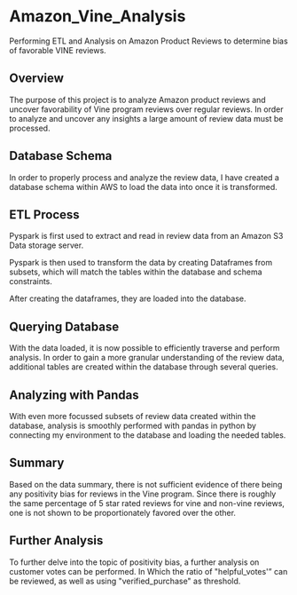 
# Amazon_Vine_Analysis

Performing ETL and Analysis on Amazon Product Reviews to determine bias of favorable VINE reviews. 

## Overview 
The purpose of this project is to analyze Amazon product reviews and uncover favorability of Vine program reviews over regular reviews.
In order to analyze and uncover any insights a large amount of review data must be processed. 

## Database Schema 
In order to properly process and analyze the review data, I have created a database schema within AWS to load the data into once it is transformed. 


## ETL Process 

Pyspark is first used to extract and read in review data from an Amazon S3 Data storage server. 

Pyspark is then used to transform the data by creating Dataframes from subsets, which will match the tables within the database and schema constraints. 



After creating the dataframes, they are loaded into the database.


## Querying Database 

With the data loaded, it is now possible to efficiently traverse and perform analysis. 
In order to gain a more granular understanding of the review data, additional tables are created within the database through several queries. 



## Analyzing with Pandas  
With even more focussed subsets of review data created within the database, analysis is smoothly performed with pandas in python by connecting my environment to the database and loading the needed tables.

## Summary 

Based on the data summary, there is not sufficient evidence of there being any positivity bias for reviews in the Vine program. 
Since there is roughly the same percentage of 5 star rated reviews for vine and non-vine reviews, one is not shown to be proportionately favored over the other. 

## Further Analysis 
To further delve into the topic of positivity bias, a further analysis on customer votes can be performed. In Which the ratio of "helpful_votes'” can be reviewed, as well as using "verified_purchase" as threshold. 


